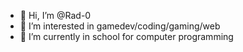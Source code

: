 - 🔸 Hi, I’m @Rad-0
- 🔸 I’m interested in gamedev/coding/gaming/web
- 🔸 I’m currently in school for computer programming

<!---
Rad-0/Rad-0 is a ✨ special ✨ repository because its `README.md` (this file) appears on your GitHub profile.
You can click the Preview link to take a look at your changes.
--->
